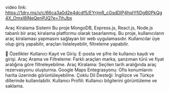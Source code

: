 video link: https://1drv.ms/v/c/66ca3a0d2e4dcdf5/EYrjmR_cGsdDlP4hqlYfiDgB0PkQg4X_OmxI8lNeQenPJQ?e=7ihJbx

Araç Kiralama Sistemi
Bu proje MongoDB, Express.js, React.js, Node.js tabanlı bir araç kiralama platformu olarak tasarlanmış.
Bu proje, kullanıcıların araç kiralaması yapmasını sağlayan bir web uygulamasıdır. Kullanıcılar üye olup giriş yapabilir, araçları listeleyebilir, filtreleme yapabilir.

📌 Özellikler
Kullanıcı Kayıt ve Giriş: E-posta ve şifre ile kullanıcı kaydı ve girişi.
Araç Arama ve Filtreleme: Farklı araçları marka, şanzıman türü ve fiyat aralığına göre filtreleyebilme.
Araç Kiralama: Seçilen tarih aralığında araç rezervasyonu oluşturma.
Google Maps Entegrasyonu: Ofis konumlarını harita üzerinde görüntüleyebilme.
Çoklu Dil Desteği: İngilizce ve Türkçe dillerinde kullanılabilir.
Kullanıcı Profili: Kullanıcı bilgilerini görüntüleme ve saklama.
